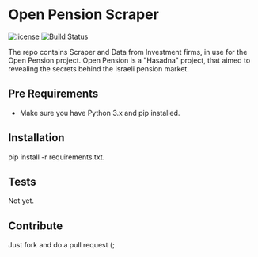 # Open Pension Scraper

[![license](https://img.shields.io/badge/license-ISC-blue.svg)]([license-url])
[![Build Status][travis-image]][travis-url]

The repo contains Scraper and Data from Investment firms, in use for the Open Pension project. Open Pension is a "Hasadna" project, that aimed to revealing the secrets behind the Israeli pension market.

## Pre Requirements

* Make sure you have Python 3.x and pip installed.

## Installation

pip install -r requirements.txt.

## Tests

Not yet.

## Contribute

Just fork and do a pull request (;

[travis-image]: https://api.travis-ci.org/nirgn975/open_pension_scraper.svg?branch=master
[travis-url]: https://travis-ci.org/nirgn975/open_pension_scraper
[license-url]: https://github.com/nirgn975/open_pension_scraper/issues/master/LICENSE
